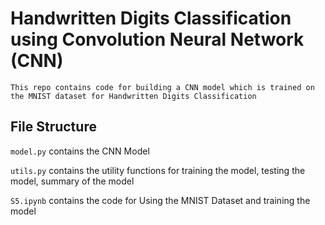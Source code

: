 # Handwritten Digits Classification using Convolution Neural Network (CNN)

    This repo contains code for building a CNN model which is trained on the MNIST dataset for Handwritten Digits Classification

## File Structure

`model.py` contains the CNN Model

`utils.py` contains the utility functions for training the model, testing the model, summary of the model

`S5.ipynb` contains the code for Using the MNIST Dataset and training the model